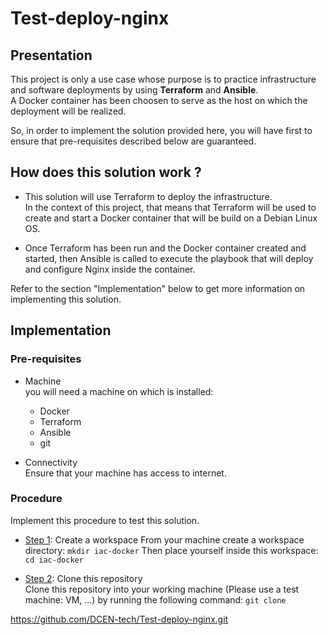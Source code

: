 # Test-deploy-nginx

## Presentation

This project is only a use case whose purpose is to practice infrastructure and software deployments by using **Terraform** and **Ansible**.  
A Docker container has been choosen to serve as the host on which the deployment will be realized.

So, in order to implement the solution provided here, you will have first to ensure that pre-requisites described below are guaranteed.


## How does this solution work ?

* This solution will use Terraform to deploy the infrastructure.  
  In the context of this project, that means that Terraform will be used to create and start a Docker container that will be build on a Debian Linux OS.
  
* Once Terraform has been run and the Docker container created and started, then Ansible is called to execute the playbook that will deploy and configure Nginx inside the container.  

Refer to the section "Implementation" below to get more information on implementing this solution.


## Implementation

### Pre-requisites

   * Machine  
     you will need a machine on which is installed:

        - Docker
        - Terraform
        - Ansible
        - git

   * Connectivity  
     Ensure that your machine has access to internet.


### Procedure

Implement this procedure to test this solution.

* <u>Step 1</u>: Create a workspace
  From your machine create a workspace directory:
  `mkdir iac-docker`
  Then place yourself inside this workspace:
  `cd iac-docker`
  
* <u>Step 2</u>: Clone this repository  
  Clone this repository into your working machine (Please use a test machine: VM, ...) by running the following command:
  `git clone `


https://github.com/DCEN-tech/Test-deploy-nginx.git
